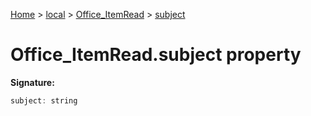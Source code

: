 [Home](./index) &gt; [local](local.md) &gt; [Office\_ItemRead](local.office_itemread.md) &gt; [subject](local.office_itemread.subject.md)

# Office\_ItemRead.subject property


**Signature:**
```javascript
subject: string
```
